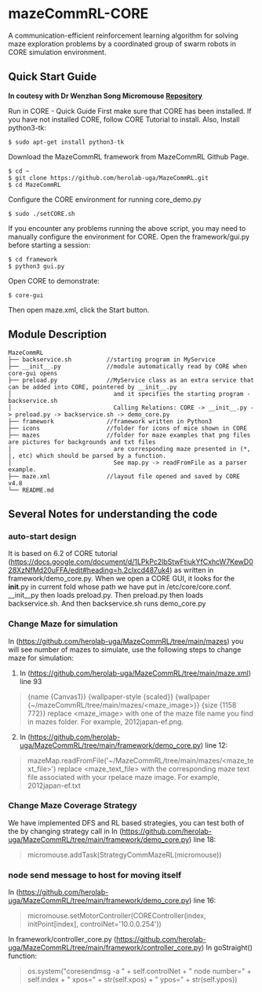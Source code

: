 # mazeCommRL-CORE
A communication-efficient reinforcement learning algorithm for solving maze exploration problems by a coordinated group of swarm robots in CORE simulation environment.

## Quick Start Guide
**In coutesy with Dr Wenzhan Song Micromouse [Repository](https://github.com/wsonguga/Micromouse.git)**

Run in CORE   - Quick Guide
First make sure that CORE has been installed. If you have not installed CORE, follow CORE Tutorial to install.
Also, Install python3-tk:

    $ sudo apt-get install python3-tk
Download the MazeCommRL framework from MazeCommRL Github Page. 

    $ cd ~
    $ git clone https://github.com/herolab-uga/MazeCommRL.git
    $ cd MazeCommRL
 
Configure the CORE environment for running core_demo.py

    $ sudo ./setCORE.sh
 
If you encounter any problems running the above script, you may need to manually configure the environment for CORE.
Open the framework/gui.py before starting a session:

    $ cd framework
    $ python3 gui.py
 
Open CORE to demonstrate:

    $ core-gui
 
Then open maze.xml, click the Start button.

## Module Description
    MazeCommRL
    ├── backservice.sh          //starting program in MyService
    ├── __init__.py             //module automatically read by CORE when core-gui opens
    ├── preload.py              //MyService class as an extra service that can be added into CORE, pointered by __init__.py
    │                             and it specifies the starting program - backservice.sh
    │                             Calling Relations: CORE -> __init__.py -> preload.py -> backservice.sh -> demo_core.py
    ├── framework               //framework written in Python3
    ├── icons                   //folder for icons of mice shown in CORE
    ├── mazes                   //folder for maze examples that png files are pictures for backgrounds and txt files 
    │                             are corresponding maze presented in (*, |, etc) which should be parsed by a function. 
    │                             See map.py -> readFromFile as a parser example.
    ├── maze.xml                //layout file opened and saved by CORE v4.8
    └── README.md

## Several Notes for understanding the code

### auto-start design
It is based on 6.2 of CORE tutorial (https://docs.google.com/document/d/1LPkPc2lbStwFtiukYfCxhcW7KewD028XzNfMd20uFFA/edit#heading=h.2clxcd487uk4) as written in framework/demo_core.py. When we open a CORE GUI, it looks for the __init__.py in current fold whose path we have put in /etc/core/core.conf. __init__py then loads preload.py. Then preload.py then loads backservice.sh. And then backservice.sh runs demo_core.py

### Change Maze for simulation
In  (https://github.com/herolab-uga/MazeCommRL/tree/main/mazes) you will see number of mazes to simulate, use the following steps to change maze for simulation:
1. In (https://github.com/herolab-uga/MazeCommRL/tree/main/maze.xml) line 93
> <parameter name="canvas c1">{name {Canvas1}} {wallpaper-style {scaled}} {wallpaper {~/mazeCommRL/tree/main/mazes/<maze_image>}} {size {1158 772}}</parameter>
replace <maze_image> with one of the maze file name you find in mazes folder. For example, 2012japan-ef.png.
2. In (https://github.com/herolab-uga/MazeCommRL/tree/main/framework/demo_core.py)  line 12:
> mazeMap.readFromFile('~/MazeCommRL/tree/main/mazes/<maze_text_file>')
replace <maze_text_file> with the corresponding maze text file associated with your rpelace maze image. For example, 2012japan-ef.txt

### Change Maze Coverage Strategy
We have implemented DFS and RL based strategies, you can test both of the by changing strategy call in In  (https://github.com/herolab-uga/MazeCommRL/tree/main/framework/demo_core.py) line 18:
> micromouse.addTask(StrategyCommMazeRL(micromouse))

### node send message to host for moving itself
In  (https://github.com/herolab-uga/MazeCommRL/tree/main/framework/demo_core.py) line 16:
> micromouse.setMotorController(COREController(index, initPoint[index], controlNet='10.0.0.254'))

In framework/controller_core.py (https://github.com/herolab-uga/MazeCommRL/tree/main/framework/controller_core.py)
In goStraight() function:
> os.system("coresendmsg -a " + self.controlNet + " node number=" + self.index + " xpos=" + str(self.xpos) + " ypos=" + str(self.ypos))
